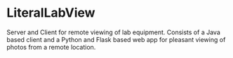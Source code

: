 LiteralLabView
==============

Server and Client for remote viewing of lab equipment. Consists of a Java based client and a Python and Flask based web app for pleasant viewing of photos from a remote location.
